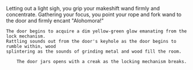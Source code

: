 Letting out a light sigh, you grip your makeshift wand firmly and concentrate. Gathering your focus, you point your rope and
fork wand to the door and firmly encant "Alohomora!"

    The door begins to acquire a dim yellow-green glow emanating from the lock mechanism.
    Rattling sounds out from the door's keyhole as the door begins to rumble within, wood
    splintering as the sounds of grinding metal and wood fill the room.

        The door jars opens with a creak as the locking mechanism breaks.

